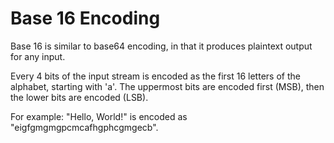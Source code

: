 # Base 16 Encoding

Base 16 is similar to base64 encoding, in that it produces plaintext output for any input.


Every 4 bits of the input stream is encoded as the first 16 letters of the alphabet, starting with
'a'. The uppermost bits are encoded first (MSB), then the lower bits are encoded (LSB).


For example: "Hello, World!" is encoded as "eigfgmgmgpcmcafhgphcgmgecb".
